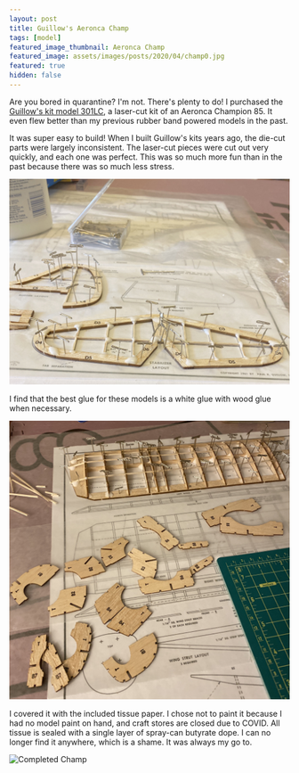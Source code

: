 ```yaml
---
layout: post
title: Guillow's Aeronca Champ
tags: [model]
featured_image_thumbnail: Aeronca Champ
featured_image: assets/images/posts/2020/04/champ0.jpg
featured: true
hidden: false
---
```


Are you bored in quarantine?
I'm not.
There's plenty to do!
I purchased the [Guillow's kit model 301LC](https://www.guillow.com/aeroncachampion.aspx), a laser-cut kit of an Aeronca Champion 85.
It even flew better than my previous rubber band powered models in the past.

It was super easy to build!
When I built Guillow's kits years ago, the die-cut parts were largely inconsistent.
The laser-cut pieces were cut out very quickly, and each one was perfect.
This was so much more fun than in the past because there was so much less stress.

![Tail Surfaces](assets/images/posts/2020/04/champ1.jpg)

I find that the best glue for these models is a white glue with wood glue when necessary.

![Wing and Bulkheads](assets/images/posts/2020/04/champ2.jpg)

I covered it with the included tissue paper.
I chose not to paint it because I had no model paint on hand, and craft stores are closed due to COVID.
All tissue is sealed with a single layer of spray-can butyrate dope.
I can no longer find it anywhere, which is a shame.
It was always my go to.

![Completed Champ](assets/images/posts/2020/04/champ3.jpg)

